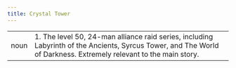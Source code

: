 ```yaml
---
title: Crystal Tower
---
```

| | |
| --- | --- |
| noun | 1.  	The level 50, 24-man alliance raid series, including Labyrinth of the Ancients, Syrcus Tower, and The World of Darkness. Extremely relevant to the main story.	|
